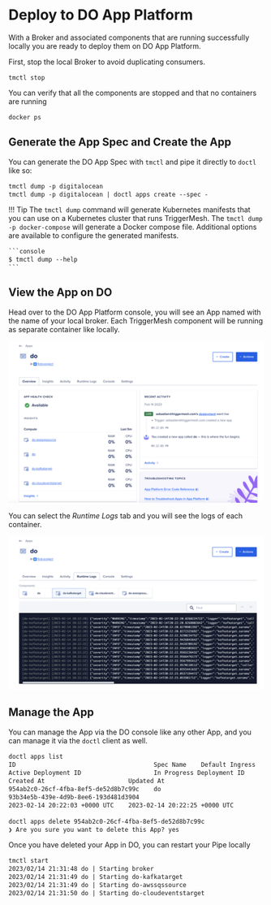 # Deploy to DO App Platform

With a Broker and associated components that are running successfully locally you are ready to deploy them on DO App Platform.

First, stop the local Broker to avoid duplicating consumers.

```console
tmctl stop
```

You can verify that all the components are stopped and that no containers are running

```console
docker ps
```

## Generate the App Spec and Create the App

You can generate the DO App Spec with `tmctl` and pipe it directly to `doctl` like so:

```console
tmctl dump -p digitalocean
tmctl dump -p digitalocean | doctl apps create --spec -
```

!!! Tip
    The `tmctl dump` command will generate Kubernetes manifests that you can use on a Kubernetes cluster that runs TriggerMesh. The `tmctl dump -p docker-compose` will generate a Docker compose file. Additional options are available to configure the generated manifests.

    ```console
    $ tmctl dump --help
    ```

## View the App on DO

Head over to the DO App Platform console, you will see an App named with the name of your local broker. Each TriggerMesh component will be running as separate container like locally.

![](../assets/images/do-app.png)

You can select the _Runtime Logs_ tab and you will see the logs of each container.

![](../assets/images/do-app-logs.png)


## Manage the App

You can manage the App via the DO console like any other App, and you can manage it via the `doctl` client as well.

```console
doctl apps list
ID                                      Spec Name    Default Ingress    Active Deployment ID                    In Progress Deployment ID    Created At                       Updated At
954ab2c0-26cf-4fba-8ef5-de52d8b7c99c    do                              93b34e5b-439e-4d9b-8ee6-193d481d3904                                 2023-02-14 20:22:03 +0000 UTC    2023-02-14 20:22:25 +0000 UTC

doctl apps delete 954ab2c0-26cf-4fba-8ef5-de52d8b7c99c
❯ Are you sure you want to delete this App? yes
```

Once you have deleted your App in DO, you can restart your Pipe locally

```console
tmctl start
2023/02/14 21:31:48 do | Starting broker
2023/02/14 21:31:49 do | Starting do-kafkatarget
2023/02/14 21:31:49 do | Starting do-awssqssource
2023/02/14 21:31:50 do | Starting do-cloudeventstarget
```
